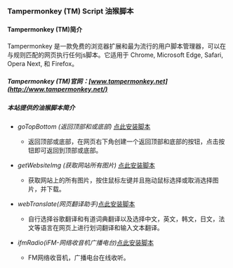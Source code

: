 ### Tampermonkey (TM) Script 油猴脚本
#### Tampermonkey (TM)简介
Tampermonkey 是一款免费的浏览器扩展和最为流行的用户脚本管理器，可以在与规则匹配的网页执行任何js脚本。它适用于 Chrome, Microsoft Edge, Safari, Opera Next, 和 Firefox。
##### Tampermonkey (TM)官网：[www.tampermonkey.net](http://www.tampermonkey.net/)

##### 本站提供的油猴脚本简介

- *goTopBottom (返回顶部和或底部)* [点此安装脚本](https://greasyfork.org/zh-CN/scripts/385225-%E8%BF%94%E5%9B%9E%E9%A1%B6%E9%83%A8%E5%92%8C%E5%BA%95%E9%83%A8)
    - 返回顶部或底部，在网页右下角创建一个返回顶部和底部的按钮，点击按钮即可返回到顶部或底部。

- *getWebsiteImg (获取网站所有图片)* [点此安装脚本](https://greasyfork.org/zh-CN/scripts/388066-%E8%8E%B7%E5%8F%96%E7%BD%91%E7%AB%99%E6%89%80%E6%9C%89%E5%9B%BE%E7%89%87)
    - 获取网站上的所有图片，按住鼠标左键并且拖动鼠标选择或取消选择图片，并下载。

- *webTranslate(网页翻译助手)*[点此安装脚本](https://greasyfork.org/zh-CN/scripts/389784-%E7%BD%91%E9%A1%B5%E7%BF%BB%E8%AF%91%E5%8A%A9%E6%89%8B)
    - 自行选择谷歌翻译和有道词典翻译以及选择中文，英文，韩文，日文，法文等语言在网页上进行划词翻译和输入文本翻译。

- *ifmRadio(iFM-网络收音机广播电台)*[点此安装脚本](https://greasyfork.org/zh-CN/scripts/411743-ifm-%E7%BD%91%E7%BB%9C%E6%94%B6%E9%9F%B3%E6%9C%BA%E5%B9%BF%E6%92%AD%E7%94%B5%E5%8F%B0)
    - FM网络收音机，广播电台在线收听。
